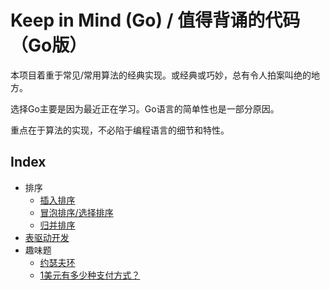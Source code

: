 # Keep in Mind (Go) / 值得背诵的代码（Go版）

本项目着重于常见/常用算法的经典实现。或经典或巧妙，总有令人拍案叫绝的地方。

选择Go主要是因为最近正在学习。Go语言的简单性也是一部分原因。

重点在于算法的实现，不必陷于编程语言的细节和特性。

## Index
- 排序
  - [插入排序](sort/insertion.go)
  - [冒泡排序/选择排序](sort/bubble.go)
  - [归并排序](sort/merge.go)
- [表驱动开发](tabledriven)
- 趣味题
  - [约瑟夫环](problem/josephus/josephus.go)
  - [1美元有多少种支付方式？](problem/coin/coin.go)

